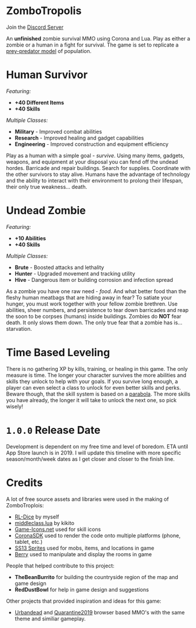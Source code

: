 ZomboTropolis
=============

Join the [Discord Server](https://discord.gg/cnHUgMt)

An **unfinished** zombie survival MMO using Corona and Lua. Play as either a zombie or a human in a fight for survival.  The game is set to replicate a [prey-predator model](http://www.tiem.utk.edu/~gross/bioed/bealsmodules/pred-prey.gph1.gif) of population. 

Human Survivor
==============

*Featuring:*
+ **+40 Different Items**
+ **+40 Skills**

*Multiple Classes:*
+ **Military** - Improved combat abilities 
+ **Research** - Improved healing and gadget capabilities
+ **Engineering** - Improved construction and equipment efficiency  

Play as a human with a simple goal - *survive*. Using many items, gadgets, weapons, and equipment at your disposal you can fend off the undead hordes. Barricade and repair buildings. Search for supplies. Coordinate with the other survivors to stay alive. Humans have the advantage of technology and the ability to interact with their environment to prolong their lifespan, their only true weakness... death.

Undead Zombie
=============

*Featuring:*  
+ **+10 Abilities**
+ **+40 Skills**

*Multiple Classes:*
+ **Brute** - Boosted attacks and lethality
+ **Hunter** - Upgraded movement and tracking utility
+ **Hive** - Dangerous item or building corrosion and infection spread

As a zombie you have one raw need - *food*. And what better food than the fleshy human meatbags that are hiding away in fear? To satiate your hunger, you must work together with your fellow zombie brethren. Use abilities, sheer numbers, and persistence to tear down barricades and reap the soon to be corpses (humans) inside buildings. Zombies do **NOT** fear death. It only slows them down. The only true fear that a zombie has is... starvation.

Time Based Leveling
===================

There is no gathering XP by kills, training, or healing in this game. The only measure is time. The longer your character survives the more abilities and skills they unlock to help with your goals. If you survive long enough, a player can even select a class to unlock for even better skills and perks. Beware though, that the skill system is based on a [parabola](http://www.phas.ubc.ca/~mav/SOP2015/fig3.jpeg). The more skills you have already, the longer it will take to unlock the next one, so pick wisely!

`1.0.0` Release Date
==================

Development is dependent on my free time and level of boredom.  ETA until App Store launch is in 2019.  I will update this timeline with more specific season/month/week dates as I get closer and closer to the finish line.

Credits
=======

A lot of free source assets and libraries were used in the making of ZomboTroplois:

* [RL-Dice](https://timothymtorres.github.io/RL-Dice) by myself
* [middleclass.lua](https://github.com/kikito/middleclass) by kikito
* [Game-Icons.net](http://game-icons.net/) used for skill icons 
* [CoronaSDK](https://coronalabs.com/) used to render the code onto multiple platforms (phone, tablet, etc.)
* [SS13 Sprites](https://github.com/tgstation/tgstation) used for mobs, items, and locations in game
* [Berry](https://github.com/ldurniat/Berry) used to manipulate and display the rooms in game

People that helped contribute to this project:

* **TheBeanBurrito** for building the countryside region of the map and game design
* **RedDustBowl** for help in game design and suggestions

Other projects that provided inspiration and ideas for this game:

* [Urbandead](http://www.urbandead.com/) and [Quarantine2019](http://www.quarantine2019.com/) browser based MMO's with the same theme and similiar gameplay.
